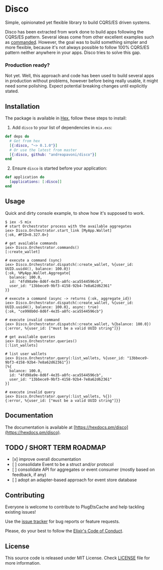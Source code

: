 # Disco

Simple, opinionated yet flexible library to build CQRS/ES driven systems.

Disco has been extracted from work done to build apps following the CQRS/ES pattern.
Several ideas come from other excellent examples such as [commanded](https://github.com/commanded/commanded).
However, the goal was to build something simpler and more flexible, because it's not always
possible to follow 100% CQRS/ES pattern neither anywhere in your apps. Disco tries to
solve this gap.

### Production ready?

Not yet. Well, this approach and code has been used to build several apps in production
without problems, however before being really usable, it might need some polishing. Expect
potential breaking changes until explicitly stated.

## Installation

The package is available in [Hex](https://hex.pm/packages/disco), follow these steps to install:

1.  Add `disco` to your list of dependencies in `mix.exs`:

```elixir
def deps do
  # Get from hex
  [{:disco, "~> 0.1.0"}]
  # Or use the latest from master
  [{:disco, github: "andreapavoni/disco"}]
end
```

2.  Ensure `disco` is started before your application:

```elixir
def application do
  [applications: [:disco]]
end
```

## Usage

Quick and dirty console example, to show how it's supposed to work.

```
$ iex -S mix
# start Orchestrator process with the available aggregates
iex> Disco.Orchestrator.start_link [MyApp.Wallet]
{:ok, #PID<0.327.0>}

# get available commands
iex> Disco.Orchestrator.commands()
[:create_wallet]

# execute a command (sync)
iex> Disco.Orchestrator.dispatch(:create_wallet, %{user_id: UUID.uuid4(), balance: 100.0})
{:ok, %MyApp.Wallet.Aggregate{
  balance: 100.0,
  id: "4fd98a9e-8d6f-4e35-a8fc-aca5544596cb",
  user_id: "13bbece9-9bf3-4158-92b4-7e8a62d62361"
}}

# execute a command (async -> returns {:ok, aggregate_id})
iex> Disco.Orchestrator.dispatch(:create_wallet, %{user_id: UUID.uuid4(), balance: 100.0}, async: true)
{:ok, "ce998b0d-8d6f-4e35-a8fc-aca5544596cb"}

# execute invalid command
iex> Disco.Orchestrator.dispatch(:create_wallet, %{balance: 100.0})
{:error, %{user_id: ["must be a valid UUID string"]}}

# get available queries
iex> Disco.Orchestrator.queries()
[:list_wallets]

# list user wallets
iex> Disco.Orchestrator.query(:list_wallets, %{user_id: "13bbece9-9bf3-4158-92b4-7e8a62d62361"})
[%{
  balance: 100.0,
  id: "4fd98a9e-8d6f-4e35-a8fc-aca5544596cb",
  user_id: "13bbece9-9bf3-4158-92b4-7e8a62d62361"
}]

# execute invalid query
iex> Disco.Orchestrator.query(:list_wallets, %{})
{:error, %{user_id: ["must be a valid UUID string"]}}
```

## Documentation

The documentation is available at [https://hexdocs.pm/disco](https://hexdocs.pm/disco).

## TODO / SHORT TERM ROADMAP

* [x] improve overall documentation
* [ ] consolidate Event to be a struct and/or protocol
* [ ] consolidate API for aggregates or event consumer (mostly based on feedback, if any)
* [ ] adopt an adapter-based approach for event store database

## Contributing

Everyone is welcome to contribute to PlugEtsCache and help tackling existing issues!

Use the [issue tracker](https://github.com/andreapavoni/disco/issues) for bug reports or feature requests.

Please, do your best to follow the [Elixir's Code of Conduct](https://github.com/elixir-lang/elixir/blob/master/CODE_OF_CONDUCT.md).

## License

This source code is released under MIT License. Check [LICENSE](https://github.com/andreapavoni/disco/blob/master/LICENSE) file for more information.
